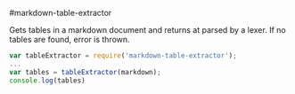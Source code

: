 #markdown-table-extractor

Gets tables in a markdown document and returns at parsed by a lexer. If no tables are found, error is thrown.
```javascript
var tableExtractor = require('markdown-table-extractor');
...
var tables = tableExtractor(markdown);
console.log(tables)
```

